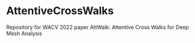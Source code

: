 # AttentiveCrossWalks
Repository for WACV 2022 paper AttWalk: Attentive Cross Walks for Deep Mesh Analysis
